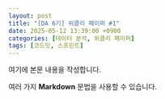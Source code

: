 ```yaml
---
layout: post
title: "[DA 6기] 위클리 페이퍼 #1"
date: 2025-05-12 13:39:00 +0900
categories: [데이터 분석, 위클리 페이퍼]
tags: [코드잇, 스프린트]
---
```


여기에 본문 내용을 작성합니다.

여러 가지 **Markdown** 문법을 사용할 수 있습니다.
